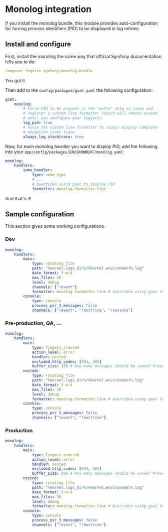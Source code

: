 # Monolog integration

If you install the monolog bundle, this module provides auto-configuration
for forcing process identifiers (PID) to be displayed in log entries.

## Install and configure

First, install the monolog the same way that official Symfony documentation
tells you to do:

```yaml
composer require symfony/monolog-bundle
```

You got it.

Then add to the `config/packages/goat.yaml` the following configuration:

```yaml
goat:
    monolog:
        # Force PID to be present in the "extra" data in lines and
        # register a custom line formatter (which will remain unused
        # until you configure your loggers).
        log_pid: true
        # Force the custom line formatter to always display complete
        # exception stack trace.
        always_log_stacktrace: true
```

Now, for each monolog handler you want to display PID, add the following
into your `app/config/packages/ENVIRONMENT/monolog.yaml`:

```yaml
monolog:
    handlers:
        some_handler:
            type: some_type
            # ...
            # Overriden using goat to display PID
            formatter: monolog.formatter.line
```

And that's it!

## Sample configuration

This section gives some working configurations.

### Dev

```yaml
monolog:
    handlers:
        main:
            type: rotating_file
            path: "%kernel.logs_dir%/%kernel.environment%.log"
            date_format: Y-m-d
            max_files: 30
            level: debug
            channels: ["!event"]
            formatter: monolog.formatter.line # Overriden using goat to display PID
        console:
            type: console
            process_psr_3_messages: false
            channels: ["!event", "!doctrine", "!console"]
```

### Pre-production, QA, ...

```yaml
monolog:
    handlers:
        main:
            type: fingers_crossed
            action_level: error
            handler: nested
            excluded_http_codes: [404, 405]
            buffer_size: 150 # How many messages should be saved? Prevent memory leaks
        nested:
            type: rotating_file
            path: "%kernel.logs_dir%/%kernel.environment%.log"
            date_format: Y-m-d
            max_files: 30
            level: debug
            formatter: monolog.formatter.line # Overriden using goat to display PID
        console:
            type: console
            process_psr_3_messages: false
            channels: ["!event", "!doctrine"]
```

### Production

```yaml
monolog:
    handlers:
        main:
            type: fingers_crossed
            action_level: error
            handler: nested
            excluded_http_codes: [404, 405]
            buffer_size: 150 # How many messages should be saved? Prevent memory leaks
        nested:
            type: rotating_file
            path: "%kernel.logs_dir%/%kernel.environment%.log"
            date_format: Y-m-d
            max_files: 30
            level: debug
            formatter: monolog.formatter.line # Overriden using goat to display PID
        console:
            type: console
            process_psr_3_messages: false
            channels: ["!event", "!doctrine"]
```
